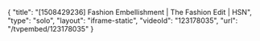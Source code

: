 {
    "title": "[1508429236] Fashion Embellishment | The Fashion Edit | HSN",
    "type": "solo",
    "layout": "iframe-static",
    "videoId": "123178035",
    "url": "\/tvpembed\/123178035"
}